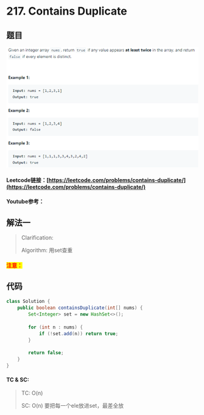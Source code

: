 # 217. Contains Duplicate

## 题目

![](<../../../.gitbook/assets/image (28).png>)

#### Leetcode链接：[https://leetcode.com/problems/contains-duplicate/](https://leetcode.com/problems/contains-duplicate/)

#### Youtube参考：

## 解法一

> Clarification:&#x20;
>
> Algorithm: 用set查重

#### <mark style="color:red;">注意：</mark>

## 代码

```java
class Solution {
    public boolean containsDuplicate(int[] nums) {
        Set<Integer> set = new HashSet<>();

        for (int n : nums) {
            if (!set.add(n)) return true;
        }

        return false;
    }
}
```

#### TC & SC:&#x20;

> TC: O(n)
>
> SC: O(n) 要把每一个ele放进set，最差全放
